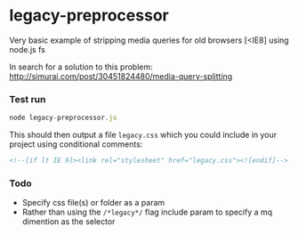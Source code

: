 legacy-preprocessor
===================

Very basic example of stripping media queries for old browsers [<IE8] using node.js fs

In search for a solution to this problem: http://simurai.com/post/30451824480/media-query-splitting

### Test run
```js
node legacy-preprocessor.js
```

This should then output a file ```legacy.css``` which you could include in your project using conditional comments:

```html
<!--[if lt IE 9]><link rel="stylesheet" href="legacy.css"><![endif]-->
```

### Todo
* Specify css file(s) or folder as a param
* Rather than using the ```/*legacy*/``` flag include param to specify a mq dimention as the selector